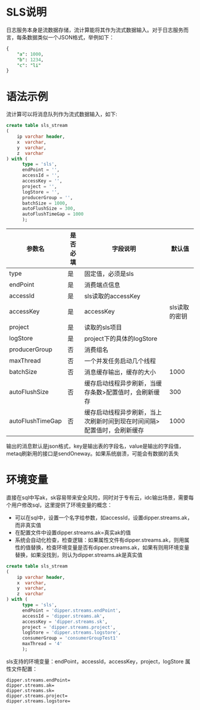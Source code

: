 # SLS说明

日志服务本身是流数据存储，流计算能将其作为流式数据输入。对于日志服务而言，每条数据类似一个JSON格式，举例如下：

```sql
{
	"a": 1000,
	"b": 1234,
	"c": "li"
}
```

# 语法示例

流计算可以将消息队列作为流式数据输入，如下:

```sql
create table sls_stream
(
    ip varchar header,
    x  varchar,
    y  varchar,
    z  varchar
) with (
      type = 'sls',
      endPoint = '',
      accessId = '',
      accessKey = '',
      project = '',
      logStore = '',
      producerGroup = '',
      batchSize = 1000,
      autoFlushSize = 300,
      autoFlushTimeGap = 1000
      );
```

| 参数名              | 是否必填 | 字段说明                                 | 默认值      |
|------------------|------|--------------------------------------|----------|
| type             | 是    | 固定值，必须是sls                           |          |
| endPoint         | 是    | 消费端点信息                               |          |
| accessId         | 是    | sls读取的accessKey                      |          |
| accessKey        | 是    | accessKey                            | sls读取的密钥 |
| project          | 是    | 读取的sls项目                             |          |
| logStore         | 是    | project下的具体的logStore                 |          |
| producerGroup    | 否    | 消费组名                                 |          |
| maxThread        | 否    | 一个并发任务启动几个线程                         |          |
| batchSize        | 否    | 消息缓存输出，缓存的大小                         | 1000     |
| autoFlushSize    | 否    | 缓存启动线程异步刷新，当缓存条数>配置值时，会刷新缓存          | 300      |
| autoFlushTimeGap | 否    | 缓存启动线程异步刷新，当上次刷新时间到现在时间间隔>配置值时，会刷新缓存 | 1000     |

输出的消息默认是json格式，key是输出表的字段名，value是输出的字段值，metaq刷新用的接口是sendOneway。如果系统崩溃，可能会有数据的丢失

# 环境变量

直接在sql中写ak，sk容易带来安全风险，同时对于专有云，idc输出场景，需要每个用户修改sql，这里提供了环境变量的概念：

- 可以在sql中，设置一个名字给参数，如accessId，设置dipper.streams.ak，而非真实值
- 在配置文件中设置dipper.streams.ak=真实ak的值
- 系统会自动化检查，检查逻辑：如果属性文件有dipper.streams.ak，则用属性的值替换，检查环境变量是否有dipper.streams.ak，如果有则用环境变量替换，如果没找到，则认为dipper.streams.ak是真实值

```sql
create table sls_stream
(
    ip varchar header,
    x  varchar,
    y  varchar,
    z  varchar
) with (
      type = 'sls',
      endPoint = 'dipper.streams.endPoint',
      accessId = 'dipper.streams.ak',
      accessKey = 'dipper.streams.sk',
      project = 'dipper.streams.project',
      logStore = 'dipper.streams.logstore',
      consumerGroup = 'consumerGroupTest1'
      maxThread = '4'
      );
```

sls支持的环境变量：endPoint，accessId，accessKey，project，logStore 属性文件配置：

```properties
dipper.streams.endPoint=
dipper.streams.ak=
dipper.streams.sk=
dipper.streams.project=
dipper.streams.logstore=
```
